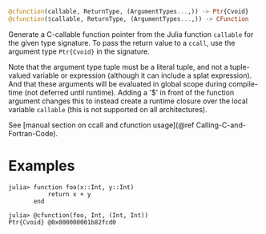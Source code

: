 ```julia
@cfunction(callable, ReturnType, (ArgumentTypes...,)) -> Ptr{Cvoid}
@cfunction($callable, ReturnType, (ArgumentTypes...,)) -> CFunction
```

Generate a C-callable function pointer from the Julia function `callable` for the given type signature. To pass the return value to a `ccall`, use the argument type `Ptr{Cvoid}` in the signature.

Note that the argument type tuple must be a literal tuple, and not a tuple-valued variable or expression (although it can include a splat expression). And that these arguments will be evaluated in global scope during compile-time (not deferred until runtime). Adding a '$' in front of the function argument changes this to instead create a runtime closure over the local variable `callable` (this is not supported on all architectures).

See [manual section on ccall and cfunction usage](@ref Calling-C-and-Fortran-Code).

# Examples

```julia-repl
julia> function foo(x::Int, y::Int)
           return x + y
       end

julia> @cfunction(foo, Int, (Int, Int))
Ptr{Cvoid} @0x000000001b82fcd0
```
